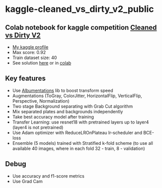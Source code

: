 # kaggle-cleaned_vs_dirty_v2_public
## Colab notebook for kaggle competition [Cleaned vs Dirty V2](https://www.kaggle.com/competitions/platesv2/overview)
- [My kaggle profile](https://www.kaggle.com/sergeichukd)
- Max score: 0.92
- Train dataset size: 40
- See solution [here](https://github.com/sergeichukd/kaggle-cleaned_vs_dirty_v2_public/blob/main/cleaned_vs_dirty_v2_public.ipynb) or in [colab](https://colab.research.google.com/drive/1BlqgZRzgY6YKVaefHRYD7yjEYfuRuhgn?usp=sharing)

## Key features
- Use [Albumentations](https://github.com/albumentations-team/albumentations/) lib to boost transform speed
- Augmentations (ToGray, ColorJitter, HorizontalFlip, VerticalFlip, Perspective, Normalization)
- Two stage Background separating with Grab Cut algorithm
- Mix separated plates and backgrounds independently
- Take best accuracy model after training
- Transfer Learning: use resnet18 with pretrained layers up to layer4 (layer4 is not pretrained)
- Use Adam optimizer with ReduceLROnPlateau lr-scheduler and BCE-loss
- Ensemble (5 models) trained with Stratified k-fold scheme (to use all available 40 images, where in each fold 32 - train, 8 - validation)

## Debug
- Use accuracy and f1-score metrics
- Use Grad Cam
